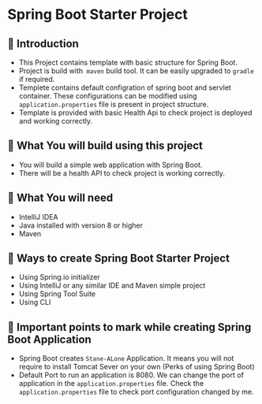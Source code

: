 # Spring Boot Starter Project

## 📌 Introduction
* This Project contains template with basic structure for Spring Boot.<br>
* Project is build with` maven` build tool. It can be easily upgraded to `gradle` if required.<br>
* Templete contains default configration of spring boot and servlet container. These configurations can be modified  using  `application.properties` file is present in project structure.<br>
* Template is provided with basic Health Api to check project is deployed and working correctly.

## 📌 What You will build using this project
* You will build a simple web application with Spring Boot.<br>
* There will be a health API to check project is working correctly.<br>

## 📌 What You will need
*  IntelliJ IDEA<br>
*  Java installed with version 8 or higher<br>
*  Maven<br>

## 📌 Ways to create Spring Boot Starter Project
*  Using Spring.io initializer<br>
* Using IntelliJ or any similar IDE and Maven simple project<br>
* Using Spring Tool Suite <br>
* Using CLI<br>

## 📌 Important points to mark while creating Spring Boot Application
* Spring Boot creates ```Stane-ALone``` Application. It means you will not require to install Tomcat Sever on your own (Perks of using Spring Boot)<br>
* Default Port to run an application is 8080. We can change the port of application in the `application.properties` file. Check the `application.properties` file to check port configuration changed by me.
